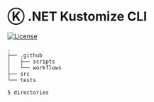 # Ⓚ .NET Kustomize CLI

[![License](https://img.shields.io/badge/License-Apache_2.0-blue.svg)](https://opensource.org/licenses/Apache-2.0)

<!-- readme-tree start -->
```
.
├── .github
│   ├── scripts
│   └── workflows
├── src
└── tests

5 directories
```
<!-- readme-tree end -->
